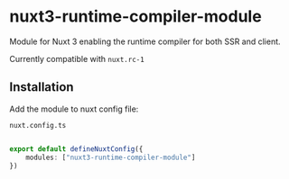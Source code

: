 # nuxt3-runtime-compiler-module

Module for Nuxt 3 enabling the runtime compiler for both SSR and client.

Currently compatible with `nuxt.rc-1`

## Installation

Add the module to nuxt config file:

`nuxt.config.ts`
```ts

export default defineNuxtConfig({
    modules: ["nuxt3-runtime-compiler-module"]
})

```